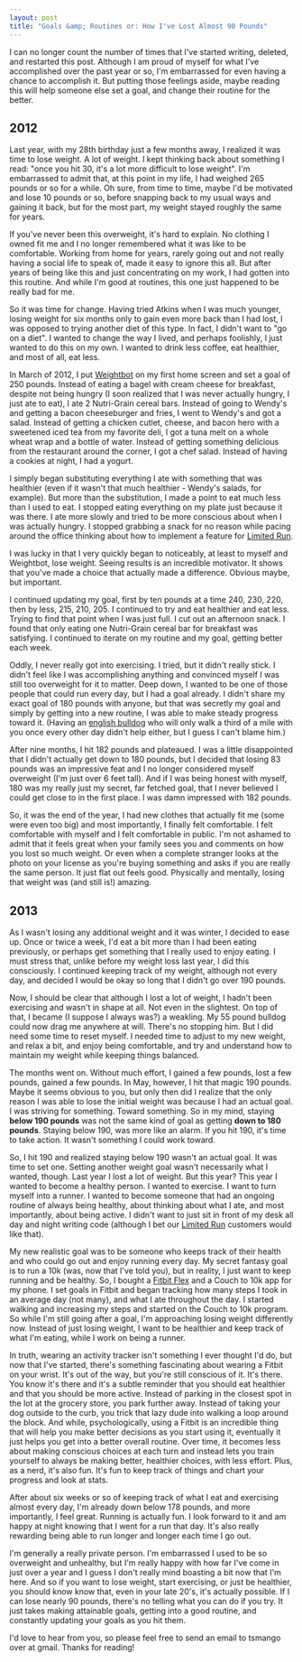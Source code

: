 ```yaml
---
layout: post
title: "Goals &amp; Routines or: How I've Lost Almost 90 Pounds"
---
```


I can no longer count the number of times that I've started writing, deleted, and restarted this post. Although I am proud of myself for what I've accomplished over the past year or so, I'm embarrassed for even having a chance to accomplish it. But putting those feelings aside, maybe reading this will help someone else set a goal, and change their routine for the better.

2012
----

Last year, with my 28th birthday just a few months away, I realized it was time to lose weight. A lot of weight. I kept thinking back about something I read: "once you hit 30, it's a lot more difficult to lose weight". I'm embarrassed to admit that, at this point in my life, I had weighed 265 pounds or so for a while. Oh sure, from time to time, maybe I'd be motivated and lose 10 pounds or so, before snapping back to my usual ways and gaining it back, but for the most part, my weight stayed roughly the same for years.

If you've never been this overweight, it's hard to explain. No clothing I owned fit me and I no longer remembered what it was like to be comfortable. Working from home for years, rarely going out and not really having a social life to speak of, made it easy to ignore this all. But after years of being like this and just concentrating on my work, I had gotten into this routine. And while I'm good at routines, this one just happened to be really bad for me.

So it was time for change. Having tried Atkins when I was much younger, losing weight for six months only to gain even more back than I had lost, I was opposed to trying another diet of this type. In fact, I didn't want to "go on a diet". I wanted to change the way I lived, and perhaps foolishly, I just wanted to do this on my own. I wanted to drink less coffee, eat healthier, and most of all, eat less.

In March of 2012, I put [Weightbot](http://tapbots.com/software/weightbot/) on my first home screen and set a goal of 250 pounds. Instead of eating a bagel with cream cheese for breakfast, despite not being hungry (I soon realized that I was never actually hungry, I just ate to eat), I ate 2 Nutri-Grain cereal bars. Instead of going to Wendy's and getting a bacon cheeseburger and fries, I went to Wendy's and got a salad. Instead of getting a chicken cutlet, cheese, and bacon hero with a sweetened iced tea from my favorite deli, I got a tuna melt on a whole wheat wrap and a bottle of water. Instead of getting something delicious from the restaurant around the corner, I got a chef salad. Instead of having a cookies at night, I had a yogurt.

I simply began substituting everything I ate with something that was healthier (even if it wasn't that much healthier - Wendy's salads, for example). But more than the substitution, I made a point to eat much less than I used to eat. I stopped eating everything on my plate just because it was there. I ate more slowly and tried to be more conscious about when I was actually hungry. I stopped grabbing a snack for no reason while pacing around the office thinking about how to implement a feature for [Limited Run](http://limitedrun.com).

I was lucky in that I very quickly began to noticeably, at least to myself and Weightbot, lose weight. Seeing results is an incredible motivator. It shows that you've made a choice that actually made a difference. Obvious maybe, but important.

I continued updating my goal, first by ten pounds at a time 240, 230, 220, then by less, 215, 210, 205. I continued to try and eat healthier and eat less. Trying to find that point when I was just full. I cut out an afternoon snack. I found that only eating one Nutri-Grain cereal bar for breakfast was satisfying. I continued to iterate on my routine and my goal, getting better each week.

Oddly, I never really got into exercising. I tried, but it didn't really stick. I didn't feel like I was accomplishing anything and convinced myself I was still too overweight for it to matter. Deep down, I wanted to be one of those people that could run every day, but I had a goal already. I didn't share my exact goal of 180 pounds with anyone, but that was secretly my goal and simply by getting into a new routine, I was able to make steady progress toward it. (Having an [english bulldog](http://thomasmango.com/napoleon/) who will only walk a third of a mile with you once every other day didn't help either, but I guess I can't blame him.)

After nine months, I hit 182 pounds and plateaued. I was a little disappointed that I didn't actually get down to 180 pounds, but I decided that losing 83 pounds was an impressive feat and I no longer considered myself overweight (I'm just over 6 feet tall). And if I was being honest with myself, 180 was my really just my secret, far fetched goal, that I never believed I could get close to in the first place. I was damn impressed with 182 pounds.

So, it was the end of the year, I had new clothes that actually fit me (some were even too big) and most importantly, I finally felt comfortable. I felt comfortable with myself and I felt comfortable in public. I'm not ashamed to admit that it feels great when your family sees you and comments on how you lost so much weight. Or even when a complete stranger looks at the photo on your license as you're buying something and asks if you are really the same person. It just flat out feels good. Physically and mentally, losing that weight was (and still is!) amazing.

2013
----

As I wasn't losing any additional weight and it was winter, I decided to ease up. Once or twice a week, I'd eat a bit more than I had been eating previously, or perhaps get something that I really used to enjoy eating. I must stress that, unlike before my weight loss last year, I did this consciously. I continued keeping track of my weight, although not every day, and decided I would be okay so long that I didn't go over 190 pounds.

Now, I should be clear that although I lost a lot of weight, I hadn't been exercising and wasn't in shape at all. Not even in the slightest. On top of that, I became (I suppose I always was?) a weakling. My 55 pound bulldog could now drag me anywhere at will. There's no stopping him. But I did need some time to reset myself. I needed time to adjust to my new weight, and relax a bit, and enjoy being comfortable, and try and understand how to maintain my weight while keeping things balanced.

The months went on. Without much effort, I gained a few pounds, lost a few pounds, gained a few pounds. In May, however, I hit that magic 190 pounds. Maybe it seems obvious to you, but only then did I realize that the only reason I was able to lose the initial weight was because I had an actual goal. I was striving for something. Toward something. So in my mind, staying **below 190 pounds** was not the same kind of goal as getting **down to 180 pounds**. Staying below 190, was more like an alarm. If you hit 190, it's time to take action. It wasn't something I could work toward.

So, I hit 190 and realized staying below 190 wasn't an actual goal. It was time to set one. Setting another weight goal wasn't necessarily what I wanted, though. Last year I lost a lot of weight. But this year? This year I wanted to become a healthy person. I wanted to exercise. I want to turn myself into a runner. I wanted to become someone that had an ongoing routine of always being healthy, about thinking about what I ate, and most importantly, about being active. I didn't want to just sit in front of my desk all day and night writing code (although I bet our [Limited Run](http://limitedrun.com) customers would like that).

My new realistic goal was to be someone who keeps track of their health and who could go out and enjoy running every day. My secret fantasy goal is to run a 10k (was, now that I've told you), but in reality, I just want to keep running and be healthy. So, I bought a [Fitbit Flex](http://www.fitbit.com/flex) and a Couch to 10k app for my phone. I set goals in Fitbit and began tracking how many steps I took in an average day (not many), and what I ate throughout the day. I started walking and increasing my steps and started on the Couch to 10k program. So while I'm still going after a goal, I'm approaching losing weight differently now. Instead of just losing weight, I want to be healthier and keep track of what I'm eating, while I work on being a runner.

In truth, wearing an activity tracker isn't something I ever thought I'd do, but now that I've started, there's something fascinating about wearing a Fitbit on your wrist. It's out of the way, but you're still conscious of it. It's there. You know it's there and it's a subtle reminder that you should eat healthier and that you should be more active. Instead of parking in the closest spot in the lot at the grocery store, you park further away. Instead of taking your dog outside to the curb, you trick that lazy dude into walking a loop around the block. And while, psychologically, using a Fitbit is an incredible thing that will help you make better decisions as you start using it, eventually it just helps you get into a better overall routine. Over time, it becomes less about making conscious choices at each turn and instead lets you train yourself to always be making better, healthier choices, with less effort. Plus, as a nerd, it's also fun. It's fun to keep track of things and chart your progress and look at stats.

After about six weeks or so of keeping track of what I eat and exercising almost every day, I'm already down below 178 pounds, and more importantly, I feel great. Running is actually fun. I look forward to it and am happy at night knowing that I went for a run that day. It's also really rewarding being able to run longer and longer each time I go out.

I'm generally a really private person. I'm embarrassed I used to be so overweight and unhealthy, but I'm really happy with how far I've come in just over a year and I guess I don't really mind boasting a bit now that I'm here. And so if you want to lose weight, start exercising, or just be healthier, you should know know that, even in your late 20's, it's actually possible. If I can lose nearly 90 pounds, there's no telling what you can do if you try. It just takes making attainable goals, getting into a good routine, and constantly updating your goals as you hit them.

I'd love to hear from you, so please feel free to send an email to tsmango over at gmail. Thanks for reading!